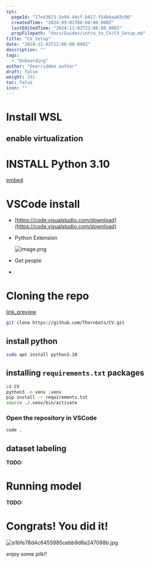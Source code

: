 ```yaml
---
sys:
  pageId: "17ed3673-5e94-44cf-b817-f54bbaa03c06"
  createdTime: "2024-09-01T00:08:00.000Z"
  lastEditedTime: "2024-11-03T22:06:00.000Z"
  propFilepath: "docs/Guides/intro_to_CV/CV_Setup.md"
title: "CV_Setup"
date: "2024-11-03T22:06:00.000Z"
description: ""
tags:
  - "Onboarding"
author: "Overridden author"
draft: false
weight: 161
toc: false
icon: ""
---
```


# Install WSL

## enable virtualization

# INSTALL Python 3.10

[embed](https://www.rose-hulman.edu/class/csse/csse132/2425a/labs/prelab1-wsl2.html)

# VSCode install

- [https://code.visualstudio.com/download](https://code.visualstudio.com/download)
- Python Extension

	![image.png](https://prod-files-secure.s3.us-west-2.amazonaws.com/d518164a-d88e-44d1-a4ee-3adb3bd8bce0/d82b6650-a5e4-4d3c-b8c9-93d817dae00e/image.png?X-Amz-Algorithm=AWS4-HMAC-SHA256&X-Amz-Content-Sha256=UNSIGNED-PAYLOAD&X-Amz-Credential=ASIAZI2LB466XLTACQZU%2F20250207%2Fus-west-2%2Fs3%2Faws4_request&X-Amz-Date=20250207T181019Z&X-Amz-Expires=3600&X-Amz-Security-Token=IQoJb3JpZ2luX2VjEGEaCXVzLXdlc3QtMiJHMEUCIDaV69beRvfZDcoNr1IEnmSGmliIPCVKmnDNbnnSv%2FoWAiEAk0vAXuJ%2BgQcvTSBR42PkeuqW7nt04KOYRgpDyur0lIwq%2FwMIehAAGgw2Mzc0MjMxODM4MDUiDAYlPutfP0%2Fv8%2BotxCrcA4V5hIFFlx6dih%2FH3eE0A25qclEGv6yRTQjX7%2FpuMtC1A3ZYBkwsmsavvcIsctVVKZkk3wf%2FKvYMwoLsLu%2Fif%2B4ooZ9lFy3fE%2BsexPpqkSVkCVcQDgfMAh8iaoEXhEPwVGctuTimfcv1vjsMsftcNZ69Pa7gVNNnE1TF50ri0HRiUMNWs82ApFDslvAI91mDaLLh%2FSLksh7VCo5gAXb1fvMfZvs1e8m6E1opGFADdN9xXLFpLUu1LfSvggsn%2FZgUde4xcsAc9PvQUZ6EY3FUMhhQGTVsLNG%2FKx7zqRVl8TaZcHWoKsixC4kr6WaN4hV%2FWp17kJZkqXQfJIAM5aarhSF7n11a57xxiyWN1EyjEkZdJliMC4oyeEXcyuMVIQdkx1ECtA4NqMRyOegms8oiZAWzTb3lXadXqNnHPJZaK9skBf6cJ1Vqx%2F9Hse0bDYSAPs%2BK%2FcFPqBeldr1x1DPbG%2BDR1SRGaopxN2%2BeCNZQqfFpivZJ4MpJ28OZ0KTCepKYxPdJQ8mlPAtW47RaqST%2BF7PVQe9VA2%2B6Bjej24aS3cFlLcFfWJRNsatiqidGkN%2BZ1jaorJNhJ7bRdwsD%2BAbqsCZr8OEn1DCjghc955N9m5ayjuBm5lu5R2t9TnhHMID%2BmL0GOqUBNcAJqysj4uCTdXjCtE3fYCrBRdQaE8u7FsH%2FOlWxfiFMHUL%2FbX4OJVj5LbwmdWXoO2KveZUbIQCxnfHpFrMAgr3Xg3eoJIZhh0Xp%2Bt81k%2FU7ws9eyMkxR6GwWm3g0JgAAyrGHLzUv9CmTRFvSt8suk9PPy6XFYlaQuamyMc8n3yrWbzZfHPKW3KJLf92dQQ1%2F4XRaB9RutLQ93G7wo%2B74wLgPikS&X-Amz-Signature=34741d723c2ff5828c85b645cb2dfcc733d026b764d8f823b574a4db1abba8b4&X-Amz-SignedHeaders=host&x-id=GetObject)
- Get people
- 

# Cloning the repo

[link_preview](https://github.com/Thornbots/CV/)

```bash
git clone https://github.com/Thornbots/CV.git
```

## install python

```bash
sudo apt install python3.10
```

## installing `requirements.txt` packages

```bash
cd CV
python3 -m venv .venv
pip install -r requirements.txt
source ./.venv/bin/activate
```

### Open the repository in VSCode

```bash
code .
```

## dataset labeling  

**TODO:**

# Running model

**TODO:**

# Congrats! You did it!

![e1bfe78d4c6455985cebb9d6a247088b.jpg](https://prod-files-secure.s3.us-west-2.amazonaws.com/d518164a-d88e-44d1-a4ee-3adb3bd8bce0/7d1ce04e-65d6-40c8-814d-754280e9515a/e1bfe78d4c6455985cebb9d6a247088b.jpg?X-Amz-Algorithm=AWS4-HMAC-SHA256&X-Amz-Content-Sha256=UNSIGNED-PAYLOAD&X-Amz-Credential=ASIAZI2LB4662BSN2BQ2%2F20250207%2Fus-west-2%2Fs3%2Faws4_request&X-Amz-Date=20250207T181018Z&X-Amz-Expires=3600&X-Amz-Security-Token=IQoJb3JpZ2luX2VjEGEaCXVzLXdlc3QtMiJHMEUCIQDCgGNLfIOby7qzCTXfsBGONjah0ewGzWXUFmEzuWI8ewIgdR%2BwvDe36tq0A0XpUmr6XhaWnyf7TsG31BmQI5bVCgsq%2FwMIehAAGgw2Mzc0MjMxODM4MDUiDIr7rbZBrJrKZK8v4SrcA8wYG6vNz3aGavy2XHzUe3IM5P8bvRG79IQvM4iHCMwn1vza8DTWoiz63ROAYYD%2BCGwTlzkRIfHTBbUuS89yX7HTMsw%2Fi6HGyww4FgKM%2Ff%2BiY8F6BuVrymRre3nNFleGh9KgfuInXcMUahYnqnTa8oEIao3dFXTblaIN24i%2Btse1r8Ah6SjfdVGwcGTS%2FK2AvOfoGBImHDjPKDcB%2BuveuR4aYhHf2y72HVOstvLYoPHv4X286UvlKrZdfn2Os0bdyXL%2FNGP4uZcc6%2BdUOG%2FvM%2BCw%2ByfMr6DEMYCnJBJGUKw9%2BcQtG%2BkhpZV1W%2BUL5jPmYf2%2F5I%2F5kda6dNv3AzE73PbTFltUujIcx8S8Bq9E59zjQrp6eU0wx4ExuieW7Gp0vUfbfPBKZ%2FFAq2x5snNZKdSMYq87cdeoynx%2FusIvFYrj6VdU9%2F2BWamd4VvWj2DlhiGFHWY%2FnPjl3ovRaHkRTEYOUiV0XXykvcxsJVDYzl9WYdd6Y%2F0TYiQfSsllo4HKJO0Tky%2BXxcXsolr3mWpe9HM8VNnbSoWxs6z9ev3LPFRlIDBnimqqqBbcyn7yxecK%2FPEX56JF1d2FYKIPlRHyh2cnOh9U0jf3EGIN0HXnVPyOLnA%2BDsBMjLIrt3NgMLX9mL0GOqUB36FwnzXavi68vdHXlOnPYVAw5PuPIVgdZ%2B9073EBJmTE00k0Jy2r61oYNEHZ%2BQ1zwcGVeILRMJxMs74B%2Bqk%2BLCx41DzEUUJuHCiS8JqzNJq%2BH0JXAMmqEwNpxoxIIrsKI9IB%2FRgK6QuS0nzu2UJv19X5lKid7sYUuBBiur7oXZ2oj0F4MyHSz2W76JtrFoTuG3Cz184UskJvnjgQvhM5vAx3aODE&X-Amz-Signature=717fae4e48a6e356cab25c4b18c4ec307b7a095953e143fa642e0fd385a81612&X-Amz-SignedHeaders=host&x-id=GetObject)

enjoy some pilk!!
